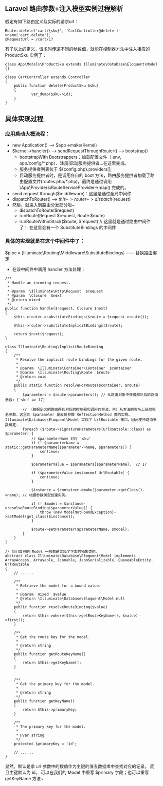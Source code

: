
Laravel 路由参数+注入模型实例过程解析
-----------------------------------

假定有如下路由定义及实际的请求url：
```
Route::delete('cart/{sku}', 'CartController@delete')->name('cart.delete');
@RequestUrl = /cart/17
```
有了以上的定义，请求时传递不同的参数值，就能在控制器方法中注入相应的 ProductSku 实例了：
```
class App\Models\ProductSku extends Illuminate\Database\Eloquent\Model {}

class CartController extends Controller 
{
 	public function delete(ProductSku $sku)
	{
	        var_dump($sku->id);
	}	
}
```

具体实现过程
-----------
### 应用启动大概流程：
+ new Application() --> $app->make(Kernel)
+ $kernel->handler() --> sendRequestThroughRouter() --> bootstrap(）
	+ bootstrapWith Bootstrappers：加载配置文件（.env, app/config/*.php）、注册|启动服务提供者...在这里完成。
	+ 服务提供者列表位于 ${config.php}.providers[];
	+ 启动服务提供者时，是调用各自的 boot 方法，路由服务提供者加载了路由配置文件(routes.php/*.php)，最终是通过调用 \App\Providers\RouteServiceProvider->map() 完成的。
+ send request through($middleware)：这里是通过全局中间件
+ dispatchToRouter() --> $this->router->dispatch($request)
+ 然后，就进入到路由分发部分啦~
	+ dispatchToRoute($request)
	+ runRoute(Request $request, Route $route)
	+ runRouteWithinStack($route, $request) // 这里就是通过路由中间件了！ 在这里会有一个 SubstituteBindings 的中间件

### 具体的实现就是在这个中间件中了：
$pipe = [Illuminate\Routing\Middleware\SubstituteBindings] —— 替换路由绑定
+ 在该中间件中调用 handler 方法处理：
```
/**
 * Handle an incoming request.
 *
 * @param  \Illuminate\Http\Request  $request
 * @param  \Closure  $next
 * @return mixed
 */
public function handle($request, Closure $next)
{
    $this->router->substituteBindings($route = $request->route());

    $this->router->substituteImplicitBindings($route);

    return $next($request);
}

class Illuminate\Routing\ImplicitRouteBinding
{
    /**
     * Resolve the implicit route bindings for the given route.
     *
     * @param  \Illuminate\Container\Container  $container
     * @param  \Illuminate\Routing\Route  $route
     * @return void
     */
    public static function resolveForRoute($container, $route)
    {
        $parameters = $route->parameters(); // 从路由对象中获得解析后的路由参数: ['sku' => 17]

        // （根据定义的路由得到对应的控制器和调用的方法，再）从方法的签名上获取签名参数，这里的 $parameter 是反射参数 ReflectionMethod 类的实例。 Illuminate\Database\Eloquent\Model 实现了 UrlRoutable 接口，因此支持路由参数绑定~
        foreach ($route->signatureParameters(UrlRoutable::class) as $parameter) {
        	// $parameterName 对应 'sku'
            if (! $parameterName = static::getParameterName($parameter->name, $parameters)) {
                continue;
            }

            $parameterValue = $parameters[$parameterName];  // 17

            if ($parameterValue instanceof UrlRoutable) {
                continue;
            }

            $instance = $container->make($parameter->getClass()->name); // 根据参数类型创建实例。

            if (! $model = $instance->resolveRouteBinding($parameterValue)) {
                throw (new ModelNotFoundException)->setModel(get_class($instance));
            }

            $route->setParameter($parameterName, $model);
        }
    }
}

// 我们自己的 Model 一般都是实现了下面的抽象类的。
abstract class Illuminate\Database\Eloquent\Model implements ArrayAccess, Arrayable, Jsonable, JsonSerializable, QueueableEntity, UrlRoutable
{
    // ......
	
    /**
     * Retrieve the model for a bound value.
     *
     * @param  mixed  $value
     * @return \Illuminate\Database\Eloquent\Model|null
     */
    public function resolveRouteBinding($value)
    {
        return $this->where($this->getRouteKeyName(), $value)->first();
    }

    /**
     * Get the route key for the model.
     *
     * @return string
     */
    public function getRouteKeyName()
    {
        return $this->getKeyName();
    }


    /**
     * Get the primary key for the model.
     *
     * @return string
     */
    public function getKeyName()
    {
        return $this->primaryKey;
    }

    /**
     * The primary key for the model.
     *
     * @var string
     */
    protected $primaryKey = 'id';

    // ......
}
```

显然，默认是拿 url 参数中的数值作为主键的值去数据库中查找对应的记录。 而且主键默认为 id。
可以在我们的 Model 中重写 $primary 字段；也可以重写 getKeyName 方法~
